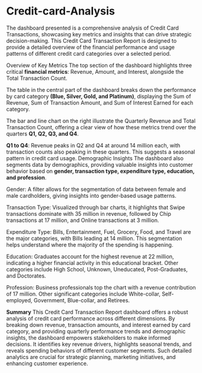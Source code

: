 # Credit-card-Analysis

The dashboard presented is a comprehensive analysis of Credit Card Transactions, showcasing key metrics and insights that can drive strategic decision-making. This Credit Card Transaction Report is designed to provide a detailed overview of the financial performance and usage patterns of different credit card categories over a selected period.

Overview of Key Metrics
The top section of the dashboard highlights three critical **financial metrics**: Revenue, Amount, and Interest, alongside the Total Transaction Count.

The table in the central part of the dashboard breaks down the performance by card category **(Blue, Silver, Gold, and Platinum)**, displaying the Sum of Revenue, Sum of Transaction Amount, and Sum of Interest Earned for each category.

The bar and line chart on the right illustrate the Quarterly Revenue and Total Transaction Count, offering a clear view of how these metrics trend over the quarters **Q1, Q2, Q3, and Q4**.

**Q1 to Q4**: Revenue peaks in Q2 and Q4 at around 14 million each, with transaction counts also peaking in these quarters. This suggests a seasonal pattern in credit card usage.
Demographic Insights
The dashboard also segments data by demographics, providing valuable insights into customer behavior based on **gender, transaction type, expenditure type, education, and profession**.

Gender: A filter allows for the segmentation of data between female and male cardholders, giving insights into gender-based usage patterns.

Transaction Type: Visualized through bar charts, it highlights that Swipe transactions dominate with 35 million in revenue, followed by Chip transactions at 17 million, and Online transactions at 3 million. 

Expenditure Type: Bills, Entertainment, Fuel, Grocery, Food, and Travel are the major categories, with Bills leading at 14 million. This segmentation helps understand where the majority of the spending is happening.

Education: Graduates account for the highest revenue at 22 million, indicating a higher financial activity in this educational bracket. Other categories include High School, Unknown, Uneducated, Post-Graduates, and Doctorates.

Profession: Business professionals top the chart with a revenue contribution of 17 million. Other significant categories include White-collar, Self-employed, Government, Blue-collar, and Retirees.

**Summary**
This Credit Card Transaction Report dashboard offers a robust analysis of credit card performance across different dimensions. By breaking down revenue, transaction amounts, and interest earned by card category, and providing quarterly performance trends and demographic insights, the dashboard empowers stakeholders to make informed decisions. It identifies key revenue drivers, highlights seasonal trends, and reveals spending behaviors of different customer segments. Such detailed analytics are crucial for strategic planning, marketing initiatives, and enhancing customer experience.
